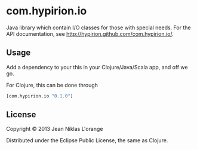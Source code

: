 # com.hypirion.io

Java library which contain I/O classes for those with special needs. For the API
documentation, see <http://hypirion.github.com/com.hypirion.io/>.

## Usage

Add a dependency to your this in your Clojure/Java/Scala app, and off we go.

For Clojure, this can be done through

```clj
[com.hypirion.io "0.1.0"]
```

## License

Copyright © 2013 Jean Niklas L'orange

Distributed under the Eclipse Public License, the same as Clojure.
